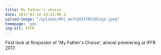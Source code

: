 ```yaml
---
title: My Father's choice
date: 2017-01-16 14:31:00 Z
upload-image: "/uploads/MFC_met%20IFFR%20logo.jpeg"
homepage: 'yes'
img-alt: IFFR
---
```


First look at filmposter of 'My Father's Choice', almost premiering at IFFR 2017.
